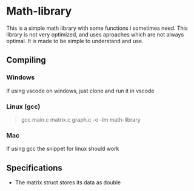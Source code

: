 # Math-library
This is a simple math library with some functions i sometimes need. This library is not very optimized, and uses aproaches which are not always optimal. It is made to be simple to understand and use.
## Compiling
### Windows
If using vscode on windows, just clone and run it in vscode
### Linux (gcc)
> gcc main.c matrix.c graph.c -o -lm math-library
### Mac
If using gcc the snippet for linux should work

## Specifications
- The matrix struct stores its data as double